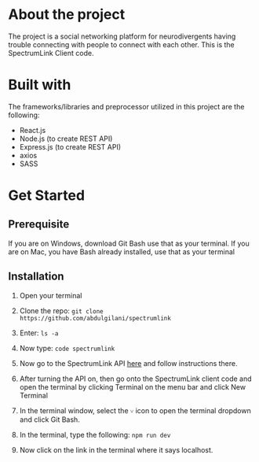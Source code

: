 # About the project
The project is a social networking platform for neurodivergents having trouble connecting with people to connect with each other. This is the SpectrumLink Client code.

# Built with
The frameworks/libraries and preprocessor utilized in this project are the following:

- React.js
- Node.js (to create REST API)
- Express.js (to create REST API)
- axios
- SASS

# Get Started 

## Prerequisite

If you are on Windows, download Git Bash use that as your terminal. If you are on Mac, you have Bash already installed,
use that as your terminal

## Installation 

1. Open your terminal
   
2. Clone the repo: 
   `git clone https://github.com/abdulgilani/spectrumlink`

3. Enter:
   `ls -a`

4. Now type: 
   `code spectrumlink`

5. Now go to the SpectrumLink API [here](https://github.com/abdulgilani/spectrumlink-api) and follow instructions there.
   
6. After turning the API on, then go onto the SpectrumLink client code and open the terminal by clicking Terminal
   on the menu bar and click New Terminal

7. In the terminal window, select the `˅` icon to open the terminal dropdown and click Git Bash.
   
8. In the terminal, type the following: 
   `npm run dev`

9. Now click on the link in the terminal where it says localhost.
   